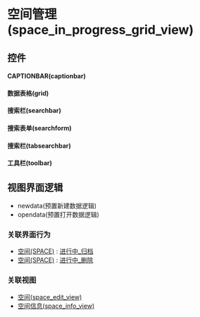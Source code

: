 # 空间管理(space_in_progress_grid_view)  <!-- {docsify-ignore-all} -->



## 控件
#### CAPTIONBAR(captionbar)
#### 数据表格(grid)
#### 搜索栏(searchbar)
#### 搜索表单(searchform)
#### 搜索栏(tabsearchbar)
#### 工具栏(toolbar)

## 视图界面逻辑
  * newdata(预置新建数据逻辑)
  * opendata(预置打开数据逻辑)


### 关联界面行为
  * [空间(SPACE)](module/Wiki/space) : [进行中_归档](module/Wiki/space#界面行为)
  * [空间(SPACE)](module/Wiki/space) : [进行中_删除](module/Wiki/space#界面行为)

### 关联视图
  * [空间(space_edit_view)](app/view/space_edit_view)
  * [空间信息(space_info_view)](app/view/space_info_view)

<script>
 const { createApp } = Vue
  createApp({
    data() {
      return {

      }
    }
  }).use(ElementPlus).mount('#app')
</script>